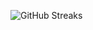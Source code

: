 ![GitHub Streaks](https://github-streaks-mqc9.onrender.com/streak/happilli/image?theme=midnight&cache_bust=1742906853)
